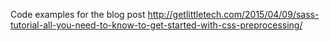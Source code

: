 Code examples for the blog post http://getlittletech.com/2015/04/09/sass-tutorial-all-you-need-to-know-to-get-started-with-css-preprocessing/


